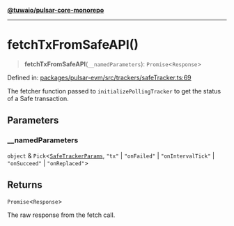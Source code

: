 [**@tuwaio/pulsar-core-monorepo**](../../../README.md)

***

# fetchTxFromSafeAPI()

> **fetchTxFromSafeAPI**(`__namedParameters`): `Promise`\<`Response`\>

Defined in: [packages/pulsar-evm/src/trackers/safeTracker.ts:69](https://github.com/TuwaIO/pulsar-core/blob/5e6e1f83790e94bf45cb45e22ff57cc8acc0effd/packages/pulsar-evm/src/trackers/safeTracker.ts#L69)

The fetcher function passed to `initializePollingTracker` to get the status of a Safe transaction.

## Parameters

### \_\_namedParameters

`object` & `Pick`\<[`SafeTrackerParams`](../type-aliases/SafeTrackerParams.md), `"tx"` \| `"onFailed"` \| `"onIntervalTick"` \| `"onSucceed"` \| `"onReplaced"`\>

## Returns

`Promise`\<`Response`\>

The raw response from the fetch call.
